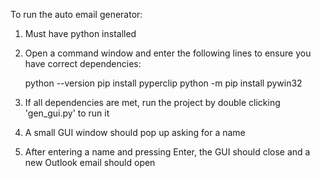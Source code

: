 To run the auto email generator:
1. Must have python installed
2. Open a command window and enter the following lines to ensure you have correct dependencies:

    python --version
   pip install pyperclip
   python -m pip install pywin32

4. If all dependencies are met, run the project by double clicking 'gen_gui.py' to run it
5. A small GUI window should pop up asking for a name
6. After entering a name and pressing Enter, the GUI should close and a new Outlook email should open 
